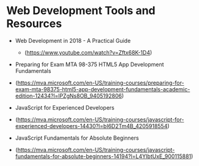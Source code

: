 # Web Development Tools and Resources

- Web Development in 2018 - A Practical Guide 
  * (https://www.youtube.com/watch?v=Zftx68K-1D4)

- Preparing for Exam MTA 98-375 HTML5 App Development Fundamentals
 * (https://mva.microsoft.com/en-US/training-courses/preparing-for-exam-mta-98375-html5-app-development-fundamentals-academic-edition-12434?l=lPZgNs8OB_9405192806)
 
 - JavaScript for Experienced Developers
 * (https://mva.microsoft.com/en-US/training-courses/javascript-for-experienced-developers-14430?l=bI6D2Tm4B_4205918554)
 
 - JavaScript Fundamentals for Absolute Beginners
  * (https://mva.microsoft.com/en-US/training-courses/javascript-fundamentals-for-absolute-beginners-14194?l=L4YIbtUxE_900115881)
  
  
